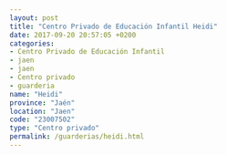 ```yaml
---
layout: post
title: "Centro Privado de Educación Infantil Heidi"
date: 2017-09-20 20:57:05 +0200
categories:
- Centro Privado de Educación Infantil
- jaen
- jaen
- Centro privado
- guarderia
name: "Heidi"
province: "Jaén"
location: "Jaen"
code: "23007502"
type: "Centro privado"
permalink: /guarderias/heidi.html
---
```

